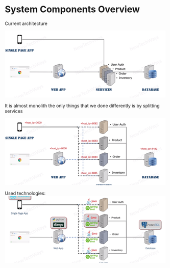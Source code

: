 # System Components Overview

Current architecture

![Alt text](image.png)

It is almost monolith
the only things that we done differently is by splitting services

![Alt text](image-1.png)


Used technologies:
![Alt text](image-2.png)